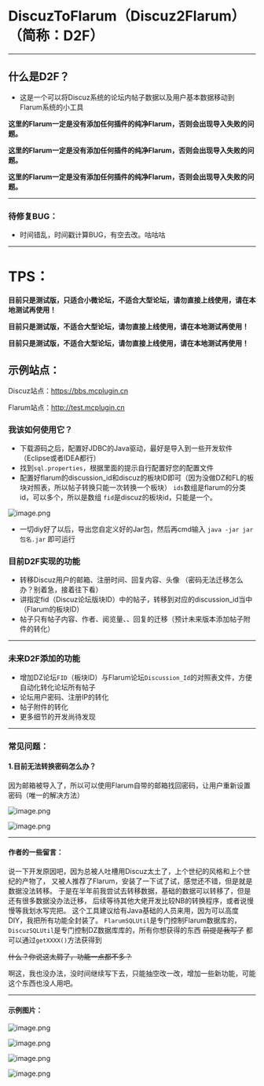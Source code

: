 # DiscuzToFlarum（Discuz2Flarum）（简称：D2F）
---

## 什么是D2F？
+ 这是一个可以将Discuz系统的论坛内帖子数据以及用户基本数据移动到Flarum系统的小工具

**这里的Flarum一定是没有添加任何插件的纯净Flarum，否则会出现导入失败的问题。**

**这里的Flarum一定是没有添加任何插件的纯净Flarum，否则会出现导入失败的问题。**

**这里的Flarum一定是没有添加任何插件的纯净Flarum，否则会出现导入失败的问题。**


---

### 待修复BUG：
+ 时间错乱，时间戳计算BUG，有空去改。咕咕咕

---

# TPS：

**目前只是测试版，只适合小微论坛，不适合大型论坛，请勿直接上线使用，请在本地测试再使用！**

**目前只是测试版，不适合大型论坛，请勿直接上线使用，请在本地测试再使用！**

**目前只是测试版，不适合大型论坛，请勿直接上线使用，请在本地测试再使用！**

## 示例站点：
Discuz站点：<https://bbs.mcplugin.cn>

Flarum站点：<http://test.mcplugin.cn>

### 我该如何使用它？
+ 下载源码之后，配置好JDBC的Java驱动，最好是导入到一些开发软件（Eclipse或者IDEA都行）
+ 找到`sql.properties`，根据里面的提示自行配置好您的配置文件
+ 配置好flarum的discussion_id和discuz的板块ID即可（因为没做DZ和FL的板块对照表，所以帖子转换只能一次转换一个板块）
`ids`数组是flarum的分类id，可以多个，所以是数组
`fid`是discuz的板块id，只能是一个。

![image.png](https://pic.rmb.bdstatic.com/bjh/b0cf3a2461898912940221a28fe4f3eb.png)


+ 一切diy好了以后，导出您自定义好的Jar包，然后再cmd输入 `java -jar jar包名.jar` 即可运行

### 目前D2F实现的功能
+ 转移Discuz用户的邮箱、注册时间、回复内容、头像   （密码无法迁移怎么办？别着急，接着往下看）
+ 讲指定fid（Discuz论坛版块ID）中的帖子，转移到对应的discussion_id当中（Flarum的板块ID）
+ 帖子只有帖子内容、作者、阅览量、、回复的迁移（预计未来版本添加帖子附件的转化）
---

### 未来D2F添加的功能
+ 增加DZ论坛`FID`（板块ID）与Flarum论坛`Discussion_Id`的对照表文件，方便自动化转化论坛所有帖子
+ 论坛用户密码、注册IP的转化
+ 帖子附件的转化
+ 更多细节的开发尚待发现

---

### 常见问题：

#### 1.目前无法转换密码怎么办？
因为邮箱被导入了，所以可以使用Flarum自带的邮箱找回密码，让用户重新设置密码（唯一的解决方法）

![image.png](https://pic.rmb.bdstatic.com/bjh/3e0390c7a4d6d32ded191f3d514d8e90.png)

![image.png](https://pic.rmb.bdstatic.com/bjh/1b488dd2fce1d85c6d0651fad9afa137.png)

---

#### 作者的一些留言：
说一下开发原因吧，因为总被人吐槽用Discuz太土了，上个世纪的风格和上个世纪的产物了，
又被人推荐了Flarum，安装了一下试了试，感觉还不错，但是就是数据没法转移。
于是在半年前我尝试去转移数据，基础的数据可以转移了，但是还有很多数据没办法迁移，
后续等待其他大佬开发比较NB的转换程序，或者说慢慢等我划水写完把。
这个工具建议给有Java基础的人员来用，因为可以高度DIY，我把所有功能全封装了。
`FlarumSQLUtil`是专门控制Flarum数据库的，`DiscuzSQLUtil`是专门控制DZ数据库库的，所有你想获得的东西 ~~前提是我写了~~ 都可以通过`getXXXX()`方法获得到

~~什么？你说这太屑了，功能一点都不多？~~

啊这，我也没办法，没时间继续写下去，只能抽空改一改，增加一些新功能，可能这个东西也没人用吧。


---

#### 示例图片：

![image.png](https://pic.rmb.bdstatic.com/bjh/9053db2109338441b2852e13556badba.png)

![image.png](https://pic.rmb.bdstatic.com/bjh/cc8135047e0c1167cf28743efaca7221.png)

![image.png](https://pic.rmb.bdstatic.com/bjh/cf0145231f041815d2092877141b151a.png)

![image.png](https://pic.rmb.bdstatic.com/bjh/f7479c464e89443953fa2f53f44fecc8.png)
